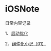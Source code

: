 # iOSNote

日常内容记录

1、[启动优化](https://github.com/xiaolongchang/iOSNote/blob/master/iOS/App%E5%90%AF%E5%8A%A8%E4%BC%98%E5%8C%96.md)

2、[组件化小记（01）](https://github.com/xiaolongchang/iOSNote/blob/master/iOS/%E7%BB%84%E4%BB%B6%E5%8C%96%E7%AC%94%E8%AE%B0.md)
